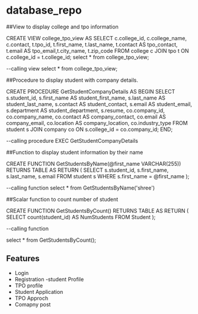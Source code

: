 # database_repo



 ##View to display college and tpo information

CREATE VIEW college_tpo_view
AS
SELECT 
    c.college_id, c.college_name, c.contact,
    t.tpo_id, t.first_name, t.last_name, t.contact AS tpo_contact, t.email AS tpo_email,t.city_name, t.zip_code
FROM college c
JOIN tpo t ON c.college_id = t.college_id;
select * from college_tpo_view;


--calling view
select * from college_tpo_view;


 ##Procedure to display student with company details.

CREATE PROCEDURE GetStudentCompanyDetails
AS
BEGIN
    SELECT 
        s.student_id, s.first_name AS student_first_name, s.last_name AS student_last_name, s.contact AS student_contact, s.email AS student_email, s.department AS student_department, s.resume,
        co.company_id, co.company_name, co.contact AS company_contact, co.email AS company_email, co.location AS company_location, co.industry_type
    FROM student s
    JOIN company co ON s.college_id = co.company_id;
END;

--calling procedure
EXEC  GetStudentCompanyDetails



##Function to display student information by their name

CREATE FUNCTION GetStudentsByName(@first_name VARCHAR(255))
RETURNS TABLE
AS
RETURN
(
    SELECT s.student_id, s.first_name, s.last_name, s.email
    FROM student s
    WHERE s.first_name = @first_name
);

--calling function
select * from GetStudentsByName('shree')


##Scalar function to count number of student

CREATE FUNCTION GetStudentsByCount()
RETURNS TABLE
AS
RETURN
( 
SELECT count(student_id) AS NumStudents FROM Student
);

--calling function 

select * from GetStudentsByCount();


## Features
 
- Login
- Registration
-student Profile
- TPO profile
- Student Application
- TPO Approch
- Comapny post
